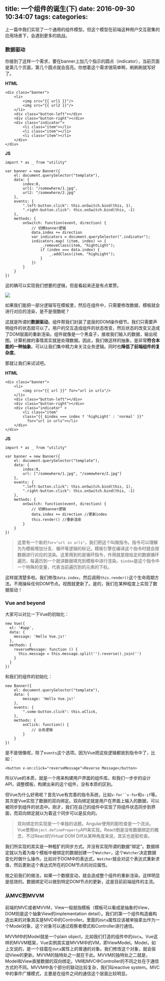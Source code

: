 title: 一个组件的诞生(下)
date: 2016-09-30 10:34:07
tags:
categories:
---

上一篇中我们实现了一个通用的组件模型。但这个模型在前端这种用户交互密集的应用场景下，会遇到更多的挑战。


### 数据驱动

你接到了这样一个需求，要在banner上加几个指示的圆点（indicator），当前页面是第几个页面，第几个圆点就会高亮。你想着这个需求很简单啊，刷刷刷就写好了。

<!-- more -->

**HTML**

```
<div class="banner">
	<li>
		<img src="{{ url1 }}"/>
		<img src="{{ url2 }}"/>
	</li>
	<div class="button-left"></div>
	<div class="button-right"></div>
	<div class="indicator">
		<li class="item"></li>
		<li class="item"></li>
		<li class="item"></li>
	</div>
</div>
```

**JS**

```
import * as _ from "utility"

var banner = new Banner({
	el: document.querySelector("template"),
	data: {
		index:0,
		url1: "/somewhere/1.jpg",
		url2: "/somewhere/2.jpg"
	},
	events: {
		".left-button.click": this.onSwitch.bind(this, 1),
		".right-button.click": this.onSwitch.bind(this, -1)
	},
	methods: {
		onSwitch: function(event, direction) {
			// 切换banner逻辑	
			data.index += direction
			var indicators = document.querySelector(".indicator");
			indicators.map( (item, index) => {
				_.removeClass(item, "hightLight");
				if (index === data.index) {
					_.addClass(item, "highLight");
				}
			})	
		}
	}
})

```

这的确可以实现我们想要的逻辑，但是看起来还是有点累赘。

![](https://pic1.zhimg.com/4f19d188d43babcf6362d2372307492c_b.jpg)

如果我们能把一部分逻辑写在模板里，然后在组件中，只需要修改数据，模板就会进行对应的渲染，是不是很酷呢？

这就是所谓的**数据驱动**。组件帮我们封装了底层的DOM操作细节。我们只需要声明组件的状态就可以了。用户的交互造成组件的状态改变，然后状态的改变又造成了DOM层面的重新渲染。组件就像是一个黑盒子，接收我们输入的数据，输出视图。计算机做的事情其实就是处理数据。因此，我们做这样的抽象，是非常**符合本能的一种抽象**。可以让我们集中精力来关注业务逻辑。同时也**降低了前端组件的复杂度**。

那就让我们来试试吧。

**HTML**

```
<div class="banner">
	<li>
		<img src="{{ url }}" for="url in urls"/>
	</li>
	<div class="button-left"></div>
	<div class="button-right"></div>
	<div class="indicator" >
		<li class="item" 
		class="{{ $index === index ? 'highLight' : 'normal' }}"
		  for="url in urls"></li>
	</div>
</div>
```

**JS**

```
import * as _ from "utility"

var banner = new Banner({
	el: document.querySelector("template"),
	data: {
		index:0,
		url: ["/somewhere/1.jpg", "/somewhere/2.jpg"]
	},
	events: {
		".left-button.click": this.onSwitch.bind(this, 1),
		".right-button.click": this.onSwitch.bind(this, -1)
	},
	methods: {
		onSwitch: function(event, direction) {
			// 切换banner逻辑	
			data.index += direction //更新index
			this.render() //重新渲染
		}
	}
})

```

> 这里有一个新的`for="url in urls"`，我们把这个叫做指令。指令可以理解为为模板增加分支、循环等逻辑的标记。模板引擎在编译这个指令时就会按数据进行对应的渲染。这里用到的是循环指令，作用就是按给定的数据循环遍历，每遍历到一个就讲数据填充到模板中进行渲染。`$index`是这个指令中一个特殊的变量，代表当前遍历到的元素的下标。

这样就清楚多啦。我们修改`data.index`，然后调用`this.render()`这个生命周期方法。不用操纵任何DOM节点。视图就更新了。是的，我们在某种程度上实现了数据驱动！

### Vue and beyond

大家可以对比一下Vue的初始化：

```
new Vue({
  el: '#app',
  data: {
    message: 'Hello Vue.js!'
  },
  methods: {
    reverseMessage: function () {
      this.message = this.message.split('').reverse().join('')
    }
  }
})
```

和我们的组件的初始化：

```
new Banner({
	el: document.querySelector("template"),
	data: {
		message: 'Hello Vue.js!'
	},
	events: {
		".some-button.click": this.oClick,
	},
	methods: {
		onClick: function() {
			// 业务逻辑
		}
	}
})

```


是不是很像呢，除了`events`这个选项。因为Vue把这些逻辑都放到指令中了，比如：

`<button v-on:click="reverseMessage">Reverse Message</button>`

所以Vue的本质，就是一个用来构建用户界面的组件库。和我们一步步的设计API，调整模板，构建出来的这个组件，没有本质的区别。

但Vue为什么好用呢？首先Vue有完善的指令系统，比如`v-for``v-for`和`v-if`等。其次是Vue实现了数据的双向绑定。双向绑定就是用户在界面上输入的数据，可以被同步到组件的状态中。刚才，我们在自己的组件中实现了将组件状态同步到界面，而双向绑定就以为着这个同步可以是反向的。

> 双向绑定的实现是一个单独的话题。Angular使用的脏检查是一个流派。Vue使用`Object.defineProperty`API来实现。React倒是没有数据绑定的概念，不过React的Virtual DOM Diff从某种角度来说，其实也是脏检查。

我们所实现的其实是一种粗犷的同步方式。并没有实现所谓的数据“绑定”。数据绑定就以为着为每个模板中被绑定的数据创建一个`Watcher`，这个`Watcher`决定数据变化时做什么操作。比如对于DOM中的表达式，`Watcher`就会对这个表达式重新求值，然后更新这个表达式所在的DOM节点的对应属性。

按之前我们的做法，如果一个数据变动，就会造成整个组件的重新渲染。这样明显是低效的。数据绑定可以做到特定DOM节点的更新，这是目前前端组件的主流。

### 从MVC到MVVM

前端的MVC或者MVVM，View一般就指模板（模板可以看成是抽象的View，DOM则是这个抽象View的implementation detail）。我们的第一个组件构造器构造出来的对象其实是MVC中的Controller。里面的`data`属性应该被单独拿出作为一个Model对象，这个对象可以通过观察者模式和Controller进行通信。

MVVM中的Model就是一个plain object，比如我们打造的组件中的`data`。Vue这样的MVVM框架，Vue实例其实是MVVM中的VM，即ViewModel。Model，如上文说的，是一个挂载在`data`属性上的普通的对象。我们修改这个对象，就会驱动View的更新。MVVM的独特处之一就在于此。MVVM的独特处之二就是，Model和View直接数据的双向绑定。VM和MVC中Controller的不同之处在于通信方式的不同。MVVM中各个部分的联动比较复杂，我们叫reactive system。MVC中的事件广播模式，主要是在组件之间的通信这个层面比较明显。




